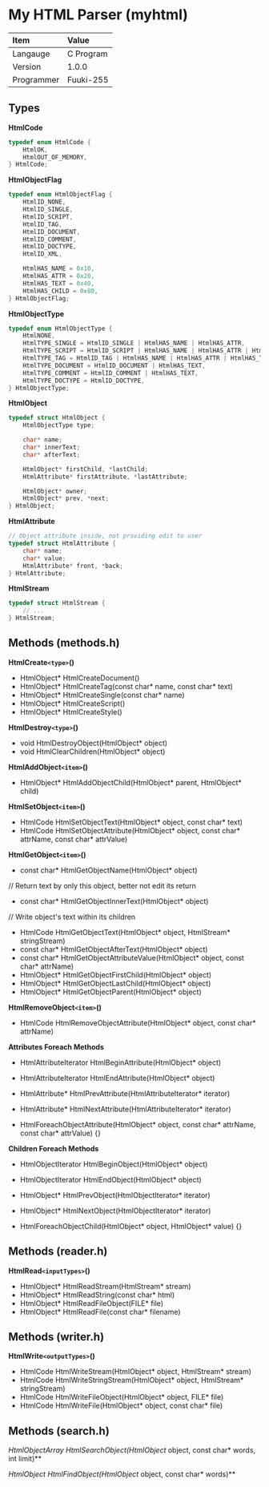 # My HTML Parser (myhtml)

| Item       | Value     |
| :--------- | :-------- |
| Langauge   | C Program |
| Version    | 1.0.0     |
| Programmer | Fuuki-255 |

## Types

**HtmlCode**

```c
typedef enum HtmlCode {
    HtmlOK,
    HtmlOUT_OF_MEMORY,
} HtmlCode;
```

**HtmlObjectFlag**

```c
typedef enum HtmlObjectFlag {
	HtmlID_NONE,
	HtmlID_SINGLE,
	HtmlID_SCRIPT,
	HtmlID_TAG,
	HtmlID_DOCUMENT,
	HtmlID_COMMENT,
	HtmlID_DOCTYPE,
	HtmlID_XML,

	HtmlHAS_NAME = 0x10,
	HtmlHAS_ATTR = 0x20,
	HtmlHAS_TEXT = 0x40,
	HtmlHAS_CHILD = 0x80,
} HtmlObjectFlag;
```

**HtmlObjectType**

```c
typedef enum HtmlObjectType {
	HtmlNONE,
	HtmlTYPE_SINGLE = HtmlID_SINGLE | HtmlHAS_NAME | HtmlHAS_ATTR,
	HtmlTYPE_SCRIPT = HtmlID_SCRIPT | HtmlHAS_NAME | HtmlHAS_ATTR | HtmlHAS_TEXT,
	HtmlTYPE_TAG = HtmlID_TAG | HtmlHAS_NAME | HtmlHAS_ATTR | HtmlHAS_TEXT | HtmlHAS_CHILD,
	HtmlTYPE_DOCUMENT = HtmlID_DOCUMENT | HtmlHAS_TEXT,
	HtmlTYPE_COMMENT = HtmlID_COMMENT | HtmlHAS_TEXT,
	HtmlTYPE_DOCTYPE = HtmlID_DOCTYPE,
} HtmlObjectType;
```

**HtmlObject**

```c
typedef struct HtmlObject {
    HtmlObjectType type;

    char* name;
    char* innerText;
    char* afterText;

    HtmlObject* firstChild, *lastChild;
    HtmlAttribute* firstAttribute, *lastAttribute;

    HtmlObject* owner;
    HtmlObject* prev, *next;
} HtmlObject;
```

**HtmlAttribute**

```c
// Object attribute inside, not providing edit to user
typedef struct HtmlAttribute {
    char* name;
    char* value;
    HtmlAttribute* front, *back;
} HtmlAttribute;
```

**HtmlStream**

```c
typedef struct HtmlStream {
    // ...
} HtmlStream;
```

## Methods (methods.h)

**HtmlCreate`<type>`()**

- HtmlObject* HtmlCreateDocument()
- HtmlObject* HtmlCreateTag(const char* name, const char* text)
- HtmlObject* HtmlCreateSingle(const char* name)
- HtmlObject* HtmlCreateScript()
- HtmlObject* HtmlCreateStyle()

**HtmlDestroy`<type>`()**

- void HtmlDestroyObject(HtmlObject* object)
- void HtmlClearChildren(HtmlObject* object)

**HtmlAddObject`<item>`()**

- HtmlObject* HtmlAddObjectChild(HtmlObject* parent, HtmlObject* child)

**HtmlSetObject`<item>`()**

- HtmlCode HtmlSetObjectText(HtmlObject* object, const char* text)
- HtmlCode HtmlSetObjectAttribute(HtmlObject* object, const char* attrName, const char* attrValue)

**HtmlGetObject`<item>`()**

- const char* HtmlGetObjectName(HtmlObject* object)

// Return text by only this object, better not edit its return

- const char* HtmlGetObjectInnerText(HtmlObject* object)

// Write object's text within its children

- HtmlCode HtmlGetObjectText(HtmlObject* object, HtmlStream* stringStream)
- const char* HtmlGetObjectAfterText(HtmlObject* object)
- const char* HtmlGetObjectAttributeValue(HtmlObject* object, const char* attrName)
- HtmlObject* HtmlGetObjectFirstChild(HtmlObject* object)
- HtmlObject* HtmlGetObjectLastChild(HtmlObject* object)
- HtmlObject* HtmlGetObjectParent(HtmlObject* object)

**HtmlRemoveObject`<item>`()**

- HtmlCode HtmlRemoveObjectAttribute(HtmlObject* object, const char* attrName)


**Attributes Foreach Methods**

- HtmlAttributeIterator HtmlBeginAttribute(HtmlObject* object)
- HtmlAttributeIterator HtmlEndAttribute(HtmlObject* object)

- HtmlAttribute* HtmlPrevAttribute(HtmlAttributeIterator* iterator)
- HtmlAttribute* HtmlNextAttribute(HtmlAttributeIterator* iterator)

- HtmlForeachObjectAttribute(HtmlObject* object, const char* attrName, const char* attrValue) {}


**Children Foreach Methods**

- HtmlObjectIterator HtmlBeginObject(HtmlObject* object)
- HtmlObjectIterator HtmlEndObject(HtmlObject* object)

- HtmlObject* HtmlPrevObject(HtmlObjectIterator* iterator)
- HtmlObject* HtmlNextObject(HtmlObjectIterator* iterator)

- HtmlForeachObjectChild(HtmlObject* object, HtmlObject* value) {}

## Methods (reader.h)

**HtmlRead`<inputTypes>`()**

- HtmlObject* HtmlReadStream(HtmlStream* stream)
- HtmlObject* HtmlReadString(const char* html)
- HtmlObject* HtmlReadFileObject(FILE* file)
- HtmlObject* HtmlReadFile(const char* filename)

## Methods (writer.h)

**HtmlWrite`<outputTypes>`()**

- HtmlCode HtmlWriteStream(HtmlObject* object, HtmlStream* stream)
- HtmlCode HtmlWriteStringStream(HtmlObject* object, HtmlStream* stringStream)
- HtmlCode HtmlWriteFileObject(HtmlObject* object, FILE* file)
- HtmlCode HtmlWriteFile(HtmlObject* object, const char* file)

## Methods (search.h)

**HtmlObjectArray* HtmlSearchObject(HtmlObject* object, const char* words, int limit)**

**HtmlObject* HtmlFindObject(HtmlObject* object, const char* words)**



